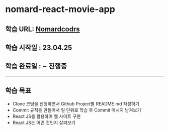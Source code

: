 # nomard-react-movie-app
## 학습 URL: [Nomardcodrs](https://nomadcoders.co/)
## 학습 시작일 : 23.04.25
## 학습 완료일 : ~ 진행중
---
## 학습 목표
- Clone 코딩을 진행하면서 Github Project별 README.md 작성하기
- Commit 규칙을 만들어서 일 단위로 학습 후 Commit 메시지 남겨보기
- React JS를 활용하여 웹 사이트 구현
- React JS는 어떤 것인지 살펴보기